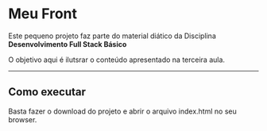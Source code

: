 # Meu Front

Este pequeno projeto faz parte do material diático da Disciplina **Desenvolvimento Full Stack Básico**

O objetivo aqui é ilutsrar o conteúdo apresentado na terceira aula.

---

## Como executar

Basta fazer o download do projeto e abrir o arquivo index.html no seu browser.
